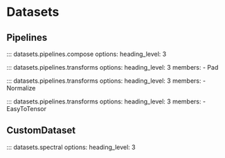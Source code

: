 # Datasets

## Pipelines
::: datasets.pipelines.compose
    options:
        heading_level: 3

::: datasets.pipelines.transforms
    options:
        heading_level: 3
        members:
            - Pad

::: datasets.pipelines.transforms
    options:
        heading_level: 3
        members:
            - Normalize

::: datasets.pipelines.transforms
    options:
        heading_level: 3
        members:
            - EasyToTensor



## CustomDataset

::: datasets.spectral
    options:
        heading_level: 3



